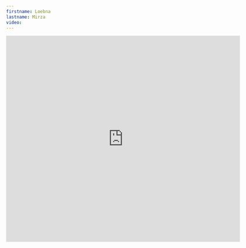 ```yaml
--- 
firstname: Loebna
lastname: Mirza
video: 
--- 
```


<iframe src="https://player.vimeo.com/video/561001441" width="640" height="564" frameborder="0" allow="autoplay; fullscreen" allowfullscreen></iframe>